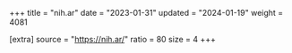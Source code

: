 +++
title = "nih.ar"
date = "2023-01-31"
updated = "2024-01-19"
weight = 4081

[extra]
source = "https://nih.ar/"
ratio = 80
size = 4
+++
